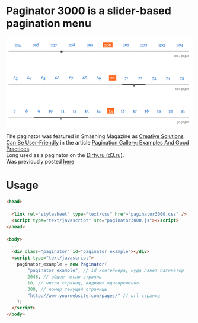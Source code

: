 Paginator 3000 is a slider-based pagination menu
=========================
![](https://github.com/Cosmologist/paginator3000/blob/master/docs/paginator-3000.png)

The paginator was featured in Smashing Magazine as [Creative Solutions Can Be User-Friendly](https://www.smashingmagazine.com/2007/11/pagination-gallery-examples-and-good-practices/) in the article [Pagination Gallery: Examples And Good Practices](https://www.smashingmagazine.com/2007/11/pagination-gallery-examples-and-good-practices/).  
Long used as a paginator on the [Dirty.ru (d3.ru)](https://d3.ru).    
Was previously posted [here](http://karaboz.ru/2007/11/19/paginator-3000-postranichnaya-navigaciya-budushhego/)

# Usage

```html
<head>
  ...
  <link rel="stylesheet" type="text/css" href="paginator3000.css" />
  <script type="text/javascript" src="paginator3000.js"></script>
</head>

<body>
  ...
  <div class="paginator" id="paginator_example"></div>
  <script type="text/javascript">
  	paginator_example = new Paginator(
  		"paginator_example", // id контейнера, куда ляжет пагинатор
  		2048, // общее число страниц
  		10, // число страниц, видимых одновременно
  		300, // номер текущей страницы
  		"http://www.yourwebsite.com/pages/" // url страниц
  	);
  </script>
</body>
```
